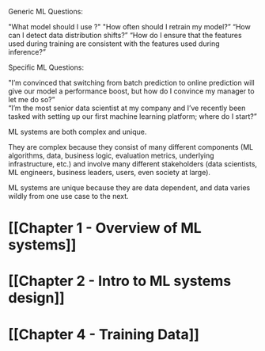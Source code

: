 
Generic ML Questions:

"What model should I use ?"
"How often should I retrain my model?”
“How can I detect data distribution shifts?” 
“How do I ensure that the features used during training are consistent with the features used during inference?”

Specific ML Questions:

"I’m convinced that switching from batch prediction to online prediction will give our model a performance boost, but how do I convince my manager to let me do so?”  
“I’m the most senior data scientist at my company and I’ve recently been tasked with setting up our first machine learning platform; where do I start?”

ML systems are both complex and unique. 

They are complex because they consist of many different components (ML algorithms, data, business logic, evaluation metrics, underlying infrastructure, etc.) and involve many different stakeholders (data scientists, ML engineers, business leaders, users, even society at large). 

ML systems are unique because they are data dependent, and data varies wildly from one use case to the next.

# [[Chapter 1 - Overview of ML systems]]
# [[Chapter 2 - Intro to ML systems design]]
# [[Chapter 4 - Training Data]]



